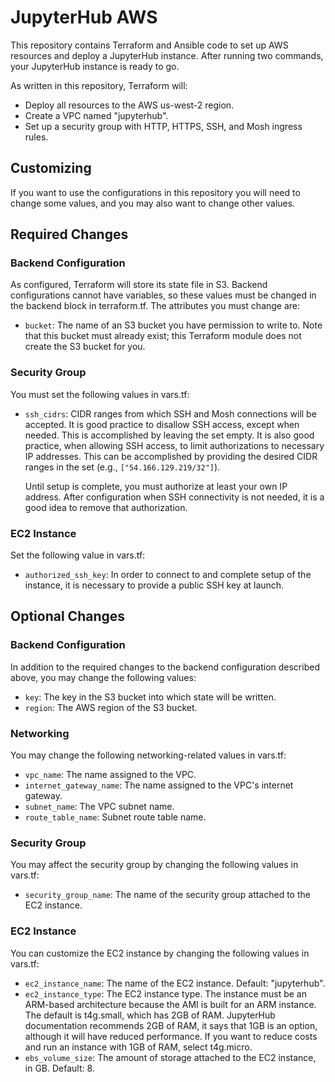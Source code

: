 # JupyterHub AWS

This repository contains Terraform and Ansible code to set up AWS
resources and deploy a JupyterHub instance. After running two
commands, your JupyterHub instance is ready to go.

As written in this repository, Terraform will:
- Deploy all resources to the AWS us-west-2 region.
- Create a VPC named "jupyterhub".
- Set up a security group with HTTP, HTTPS, SSH, and Mosh ingress
  rules.

## Customizing

If you want to use the configurations in this repository you will need
to change some values, and you may also want to change other values.

## Required Changes
### Backend Configuration

As configured, Terraform will store its state file in S3. Backend
configurations cannot have variables, so these values must be changed
in the backend block in terraform.tf. The attributes you must change
are:
- `bucket`: The name of an S3 bucket you have permission to write
  to. Note that this bucket must already exist; this Terraform module
  does not create the S3 bucket for you.

### Security Group

You must set the following values in vars.tf:
- `ssh_cidrs`: CIDR ranges from which SSH and Mosh connections will be
  accepted. It is good practice to disallow SSH access, except when
  needed. This is accomplished by leaving the set empty. It is also
  good practice, when allowing SSH access, to limit authorizations to
  necessary IP addresses. This can be accomplished by providing the
  desired CIDR ranges in the set (e.g., `["54.166.129.219/32"]`).

  Until setup is complete, you must authorize at least your own IP
  address. After configuration when SSH connectivity is not needed, it
  is a good idea to remove that authorization.

### EC2 Instance

Set the following value in vars.tf:
- `authorized_ssh_key`: In order to connect to and complete setup of
  the instance, it is necessary to provide a public SSH key at launch.

## Optional Changes
### Backend Configuration

In addition to the required changes to the backend configuration
described above, you may change the following values:
- `key`: The key in the S3 bucket into which state will be written.
- `region`: The AWS region of the S3 bucket.

### Networking

You may change the following networking-related values in vars.tf:
- `vpc_name`: The name assigned to the VPC.
- `internet_gateway_name`: The name assigned to the VPC's internet
  gateway.
- `subnet_name`: The VPC subnet name.
- `route_table_name`: Subnet route table name.

### Security Group

You may affect the security group by changing the following values in
vars.tf:
- `security_group_name`: The name of the security group attached to
  the EC2 instance.

### EC2 Instance

You can customize the EC2 instance by changing the following values in
vars.tf:
- `ec2_instance_name`: The name of the EC2 instance. Default:
  "jupyterhub".
- `ec2_instance_type`: The EC2 instance type. The instance must be an
  ARM-based architecture because the AMI is built for an ARM
  instance. The default is t4g.small, which has 2GB of RAM. JupyterHub
  documentation recommends 2GB of RAM, it says that 1GB is an option,
  although it will have reduced performance. If you want to reduce
  costs and run an instance with 1GB of RAM, select t4g.micro.
- `ebs_volume_size`: The amount of storage attached to the EC2
  instance, in GB. Default: 8.
